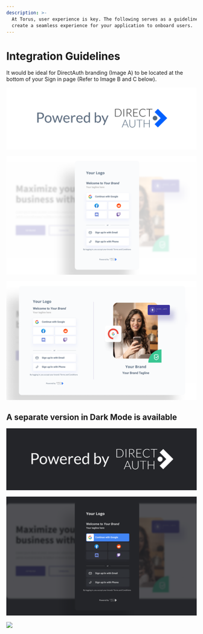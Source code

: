 ```yaml
---
description: >-
  At Torus, user experience is key. The following serves as a guideline to
  create a seamless experience for your application to onboard users.
---
```


# Integration Guidelines

It would be ideal for DirectAuth branding \(Image A\) to be located at the bottom of your Sign in page \(Refer to Image B and C below\).

![Image A: DirectAuth branding \(Light Mode\)](../.gitbook/assets/directauth-logo.png)

![Image B: Application Sign in \(Pop Up\)](../.gitbook/assets/app-signin-popup.png)

![Image C: Application Sign in \(Full Page\)](../.gitbook/assets/app-sign-in-full-screen.png)



## **A separate version in Dark Mode is available**

![](../.gitbook/assets/directauth-dark-logo.png)

![](../.gitbook/assets/app-signin-popup-dark-mode%20%281%29.png)

![](../.gitbook/assets/app-sign-in-full-screen-dark-mode.png)

